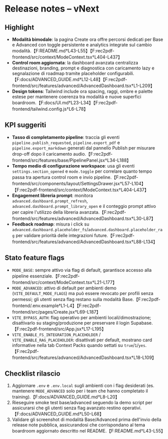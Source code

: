 # Release notes – vNext

## Highlight
- **Modalità bimodale**: la pagina Create ora offre percorsi dedicati per Base e Advanced con toggle persistente e analytics integrate sul cambio modalità.【F:README.md†L43-L55】【F:rec2pdf-frontend/src/context/ModeContext.tsx†L404-L437】
- **Control room aggiornata**: la dashboard avanzata centralizza destinazioni, branding, prompt e diagnostica con caricamento lazy e segnalazione di roadmap tramite placeholder configurabili.【F:docs/ADVANCED_GUIDE.md†L12-L48】【F:rec2pdf-frontend/src/features/advanced/AdvancedDashboard.tsx†L1-L209】
- **Design tokens**: Tailwind include ora spacing, raggi, ombre e palette estese per mantenere coerenza tra modalità e nuove superfici boardroom.【F:docs/UI.md†L23-L34】【F:rec2pdf-frontend/tailwind.config.js†L6-L78】

## KPI suggeriti
- **Tasso di completamento pipeline**: traccia gli eventi `pipeline.publish_requested`, `pipeline.export_pdf` e `pipeline.export_markdown` generati dal pannello Publish per misurare drop-off dopo il caricamento audio.【F:rec2pdf-frontend/src/features/base/PipelinePanel.jsx†L34-L188】
- **Tempo medio di configurazione workspace**: usa gli eventi `settings.section_opened` e `mode.toggle` per correlare quanto tempo passa tra apertura control room e invio pipeline.【F:rec2pdf-frontend/src/components/layout/SettingsDrawer.jsx†L57-L104】【F:rec2pdf-frontend/src/context/ModeContext.tsx†L404-L437】
- **Engagement libreria prompt**: monitora `advanced.dashboard.prompt_refresh`, `advanced.dashboard.prompt_library_open` e il conteggio prompt attivo per capire l'utilizzo della libreria avanzata.【F:rec2pdf-frontend/src/features/advanced/AdvancedDashboard.tsx†L30-L87】
- **Feedback roadmap**: misura i click su `advanced.dashboard.placeholder_fs`/`advanced.dashboard.placeholder_rag` per validare priorità delle integrazioni future.【F:rec2pdf-frontend/src/features/advanced/AdvancedDashboard.tsx†L88-L134】

## Stato feature flags
- `MODE_BASE`: sempre attivo via flag di default, garantisce accesso alla pipeline essenziale.【F:rec2pdf-frontend/src/context/ModeContext.tsx†L21-L177】
- `MODE_ADVANCED`: attivo di default per ambienti demo (`VITE_DEFAULT_MODE_FLAGS`) ma può essere revocato per profili senza permessi; gli utenti senza flag restano sulla modalità Base.【F:rec2pdf-frontend/.env.example†L1-L4】【F:rec2pdf-frontend/src/pages/Create.jsx†L69-L187】
- `VITE_BYPASS_AUTH`: flag operativo per ambienti locali/dimostrazione; disattivarlo su staging/produzione per preservare il login Supabase.【F:rec2pdf-frontend/src/App.jsx†L17-L195】
- `VITE_ENABLE_FS_INTEGRATION_PLACEHOLDER` / `VITE_ENABLE_RAG_PLACEHOLDER`: disattivati per default, mostrano card informative nella tab Context Packs quando settati su `true`/`1`/`yes`.【F:rec2pdf-frontend/src/features/advanced/AdvancedDashboard.tsx†L18-L109】

## Checklist rilascio
1. Aggiornare `.env` e `.env.local` sugli ambienti con i flag desiderati (es. mantenere `MODE_ADVANCED` solo per i team che hanno completato il training).【F:docs/ADVANCED_GUIDE.md†L8-L20】
2. Rieseguire smoke test base/advanced seguendo la demo script per assicurarsi che gli utenti senza flag avanzato restino operativi.【F:docs/ADVANCED_GUIDE.md†L50-L68】
3. Validare gli screenshot di modalità Base/Advanced prima dell'invio della release note pubblica, assicurandosi che corrispondano al tema boardroom aggiornato descritto nel README.【F:README.md†L43-L55】
